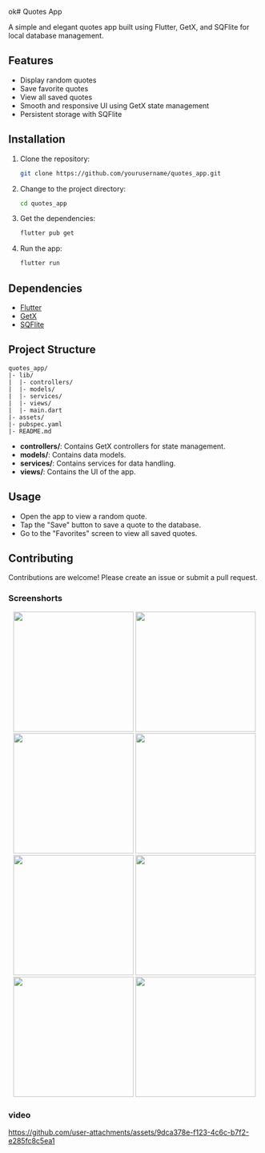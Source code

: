 ok# Quotes App

A simple and elegant quotes app built using Flutter, GetX, and SQFlite for local database management.

## Features

- Display random quotes
- Save favorite quotes
- View all saved quotes
- Smooth and responsive UI using GetX state management
- Persistent storage with SQFlite

## Installation

1. Clone the repository:
    ```bash
    git clone https://github.com/yourusername/quotes_app.git
    ```

2. Change to the project directory:
    ```bash
    cd quotes_app
    ```

3. Get the dependencies:
    ```bash
    flutter pub get
    ```

4. Run the app:
    ```bash
    flutter run
    ```

## Dependencies

- [Flutter](https://flutter.dev)
- [GetX](https://pub.dev/packages/get)
- [SQFlite](https://pub.dev/packages/sqflite)

## Project Structure

```
quotes_app/
|- lib/
|  |- controllers/
|  |- models/
|  |- services/
|  |- views/
|  |- main.dart
|- assets/
|- pubspec.yaml
|- README.md
```

- **controllers/**: Contains GetX controllers for state management.
- **models/**: Contains data models.
- **services/**: Contains services for data handling.
- **views/**: Contains the UI of the app.

## Usage

- Open the app to view a random quote.
- Tap the "Save" button to save a quote to the database.
- Go to the "Favorites" screen to view all saved quotes.

## Contributing

Contributions are welcome! Please create an issue or submit a pull request.

### Screenshorts

<p align ='center'>
  <img src='https://github.com/user-attachments/assets/4b5781cf-c08f-42e7-ab38-6eb81886b077' width=240>
  <img src='https://github.com/user-attachments/assets/ed8b058d-fb40-4763-a65a-dd7aaa13b318' width=240>
  <img src='https://github.com/user-attachments/assets/a7d49cad-d6a0-41ee-b842-eb6227388231' width=240>
  <img src='https://github.com/user-attachments/assets/8af7dfb3-5436-43a7-96eb-fb30c168f21f' width=240>
  <img src='https://github.com/user-attachments/assets/0f2650e3-9f13-47f6-93d0-6223d0090fd0' width=240>
  <img src='https://github.com/user-attachments/assets/f2e31de9-9bde-4851-8da0-480fa2b08720' width=240>
  <img src='https://github.com/user-attachments/assets/b793e1b7-3f88-41ed-9c00-84834b6af7c3' width=240>
  <img src='https://github.com/user-attachments/assets/8c6d5bde-4b5f-400b-830f-0abbe5e49015' width=240>
</p>


### video

https://github.com/user-attachments/assets/9dca378e-f123-4c6c-b7f2-e285fc8c5ea1
